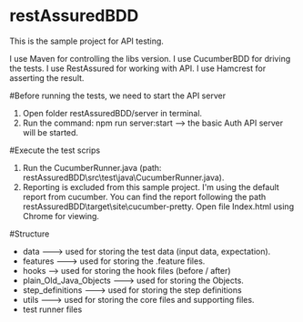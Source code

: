# restAssuredBDD 
This is the sample project for API testing.

I use Maven for controlling the libs version.
I use CucumberBDD for driving the tests.
I use RestAssured for working with API.
I use Hamcrest for asserting the result.
 
 
#Before running the tests, we need to start the API server
1. Open folder restAssuredBDD/server in terminal.
2. Run the command: npm run server:start
--> the basic Auth API server will be started.
 
#Execute the test scrips
1. Run the CucumberRunner.java (path: restAssuredBDD\src\test\java\CucumberRunner.java).
2. Reporting is excluded from this sample project. I'm using the default report from cucumber. You can find the report following the path restAssuredBDD\target\site\cucumber-pretty. Open file Index.html using Chrome for viewing.

#Structure
 * data ---> used for storing the test data (input data, expectation).
 * features ---> used for storing the .feature files.
 * hooks --> used for storing the hook files (before / after)
 * plain_Old_Java_Objects ---> used for storing the Objects.
 * step_definitions ---> used for storing the step definitions
 * utils ---> used for storing the core files and supporting files.
 * test runner files
